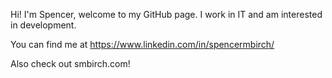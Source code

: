 Hi!
I'm Spencer, welcome to my GitHub page. I work in IT and am interested in development.


You can find me at https://www.linkedin.com/in/spencermbirch/

Also check out smbirch.com!

<!---
smbirch/smbirch is a ✨ special ✨ repository because its `README.md` (this file) appears on your GitHub profile.
You can click the Preview link to take a look at your changes.
--->

